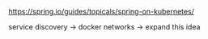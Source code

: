 https://spring.io/guides/topicals/spring-on-kubernetes/

service discovery -> docker networks -> expand this idea